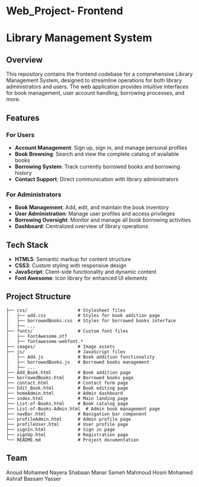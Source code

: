 # Web_Project- Frontend
# Library Management System 

## Overview
This repository contains the frontend codebase for a comprehensive Library Management System, designed to streamline operations for both library administrators and users. The web application provides intuitive interfaces for book management, user account handling, borrowing processes, and more.

## Features

### For Users
- **Account Management**: Sign up, sign in, and manage personal profiles
- **Book Browsing**: Search and view the complete catalog of available books
- **Borrowing System**: Track currently borrowed books and borrowing history
- **Contact Support**: Direct communication with library administrators

### For Administrators
- **Book Management**: Add, edit, and maintain the book inventory
- **User Administration**: Manage user profiles and access privileges
- **Borrowing Oversight**: Monitor and manage all book borrowing activities
- **Dashboard**: Centralized overview of library operations

## Tech Stack
- **HTML5**: Semantic markup for content structure
- **CSS3**: Custom styling with responsive design
- **JavaScript**: Client-side functionality and dynamic content
- **Font Awesome**: Icon library for enhanced UI elements

## Project Structure

```
├── css/                   # Stylesheet files
│   ├── add.css            # Styles for book addition page
│   ├── borrowedBooks.css  # Styles for borrowed books interface
│   ├── ...
├── fonts/                 # Custom font files
│   ├── FontAwesome.otf
│   ├── fontawesome-webfont.*
├── images/                # Image assets
├── js/                    # JavaScript files
│   ├── Add.js             # Book addition functionality
│   ├── borrowedBooks.js   # Borrowed books management
│   ├── ...
├── Add_Book.html          # Book addition page
├── borrowedBooks.html     # Borrowed books page
├── contact.html           # Contact form page
├── Edit_Book.html         # Book editing page
├── homeAdmin.html         # Admin dashboard
├── index.html             # Main landing page
├── List-of-Books.html     # Book catalog page
├── List-of-Books-Admin.html  # Admin book management page
├── navBar.html            # Navigation bar component
├── profileAdmin.html      # Admin profile page
├── profileUser.html       # User profile page
├── signIn.html            # Sign in page
├── signUp.html            # Registration page
└── README.md              # Project documentation
```



## Team
Anoud Mohamed 
Nayera Shabaan 
Manar Sameh
Mahmoud Hosni
Mohamed Ashraf 
Bassam Yasser 
